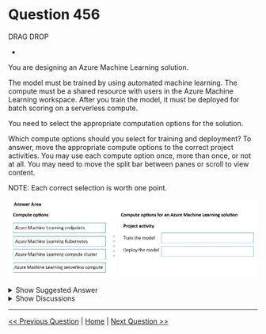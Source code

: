 # Question 456

DRAG DROP

-

You are designing an Azure Machine Learning solution.

The model must be trained by using automated machine learning. The compute must be a shared resource with users in the Azure Machine Learning workspace. After you train the model, it must be deployed for batch scoring on a serverless compute.

You need to select the appropriate computation options for the solution.

Which compute options should you select for training and deployment? To answer, move the appropriate compute options to the correct project activities. You may use each compute option once, more than once, or not at all. You may need to move the split bar between panes or scroll to view content.

NOTE: Each correct selection is worth one point.

![Question Image](../images/q456_q_image594.png)

<details>
  <summary>Show Suggested Answer</summary>

<img src="../images/q456_ans_0_image595.png" alt="Answer Image"><br>

</details>

<details>
  <summary>Show Discussions</summary>

<blockquote><p><strong>negin</strong> <code>(Thu 26 Jun 2025 18:08)</code> - <em>Upvotes: 1</em></p><p>Train the model → Azure Machine Learning compute cluster
Deploy the model → Azure Machine Learning serverless compute</p></blockquote>

</details>

---

[<< Previous Question](question_455.md) | [Home](../index.md) | [Next Question >>](question_457.md)
